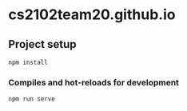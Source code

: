 # cs2102team20.github.io

## Project setup
```
npm install
```

### Compiles and hot-reloads for development
```
npm run serve
```
